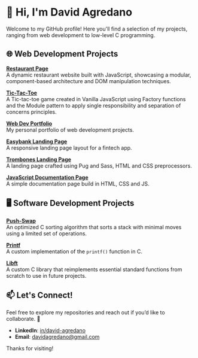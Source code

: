 # 👋 Hi, I'm David Agredano

Welcome to my GitHub profile! Here you'll find a selection of my projects, ranging from web development to low-level C programming.


## 🌐 Web Development Projects

**[Restaurant Page](https://github.com/davidagredano/restaurant-page)**  
A dynamic restaurant website built with JavaScript, showcasing a modular, component-based architecture and DOM manipulation techniques.

**[Tic-Tac-Toe](https://github.com/davidagredano/tic-tac-toe)**  
A Tic-tac-toe game created in Vanilla JavaScript using Factory functions and the Module pattern to apply single responsibility and separation of concerns principles.

**[Web Dev Portfolio](https://github.com/davidagredano/portfolio)**  
My personal portfolio of web development projects.

**[Easybank Landing Page](https://github.com/davidagredano/easybank-landing-page)**  
A responsive landing page layout for a fintech app.

**[Trombones Landing Page](https://github.com/davidagredano/trombones-landing-page)**  
A landing page crafted using Pug and Sass, HTML and CSS preprocessors.

**[JavaScript Documentation Page](https://github.com/davidagredano/javascript-documentation-page)**  
A simple documentation page build in HTML, CSS and JS.

## 🖥️ Software Development Projects

**[Push-Swap](https://github.com/davidagredano/push_swap)**  
An optimized C sorting algorithm that sorts a stack with minimal moves using a limited set of operations.

**[Printf](https://github.com/davidagredano/printf)**  
A custom implementation of the `printf()` function in C.

**[Libft](https://github.com/davidagredano/libft)**  
A custom C library that reimplements essential standard functions from scratch to use in future projects.

## 📫 Let's Connect!

Feel free to explore my repositories and reach out if you’d like to collaborate. 🚀

- **LinkedIn**: [in/david-agredano](https://linkedin.com/in/david-agredano)
- **Email**: davidagredano@gmail.com
 
Thanks for visiting!
